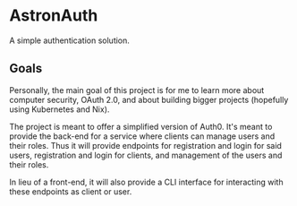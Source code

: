 # AstronAuth

A simple authentication solution.

## Goals

Personally, the main goal of this project is for me to learn more about computer security,
OAuth 2.0, and about building bigger projects (hopefully using Kubernetes and Nix).

The project is meant to offer a simplified version of Auth0.
It's meant to provide the back-end for a service
where clients can manage users and their roles.
Thus it will provide endpoints for registration and login for said users,
registration and login for clients,
and management of the users and their roles.

In lieu of a front-end,
it will also provide a CLI interface for interacting with these endpoints
as client or user.
